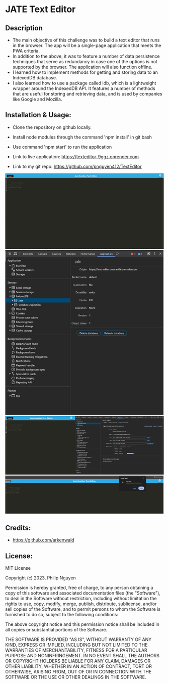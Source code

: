 # JATE Text Editor

## Description
- The main objective of this challenge was to build a text editor that runs in the browser. The app will be a single-page application that meets the PWA criteria.
- In addition to the above, it was to feature a number of data persistence techniques that serve as redundancy in case one of the options is not supported by the browser. The application will also function offline.
- I learned how to implement methods for getting and storing data to an IndexedDB database.
- I also learned how to  use a package called idb, which is a lightweight wrapper around the IndexedDB API. It features a number of methods that are useful for storing and retrieving data, and is used by companies like Google and Mozilla.

## Installation & Usage:
- Clone the repository on github locally.
- Install node modules through the command 'npm install' in git bash
- Use command 'npm start' to run the application

- Link to live application: https://texteditor-9ggz.onrender.com
- Link to my git repo: https://github.com/pnguyen412/TextEditor

![screenshot1](images/Screenshot1.png)
![screenshot1](images/Screenshot2.png)
![screenshot1](images/Screenshot3.png)
![screenshot1](images/Screenshot4.png)

## Credits:
- https://github.com/arkenwald


## License:
MIT License

Copyright (c) 2023, Philip Nguyen

Permission is hereby granted, free of charge, to any person obtaining a copy
of this software and associated documentation files (the "Software"), to deal
in the Software without restriction, including without limitation the rights
to use, copy, modify, merge, publish, distribute, sublicense, and/or sell
copies of the Software, and to permit persons to whom the Software is
furnished to do so, subject to the following conditions:

The above copyright notice and this permission notice shall be included in all
copies or substantial portions of the Software.

THE SOFTWARE IS PROVIDED "AS IS", WITHOUT WARRANTY OF ANY KIND, EXPRESS OR
IMPLIED, INCLUDING BUT NOT LIMITED TO THE WARRANTIES OF MERCHANTABILITY,
FITNESS FOR A PARTICULAR PURPOSE AND NONINFRINGEMENT. IN NO EVENT SHALL THE
AUTHORS OR COPYRIGHT HOLDERS BE LIABLE FOR ANY CLAIM, DAMAGES OR OTHER
LIABILITY, WHETHER IN AN ACTION OF CONTRACT, TORT OR OTHERWISE, ARISING FROM,
OUT OF OR IN CONNECTION WITH THE SOFTWARE OR THE USE OR OTHER DEALINGS IN THE
SOFTWARE.
